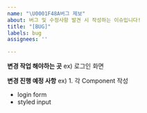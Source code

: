 ```yaml
---
name: "\U0001F48A버그 제보"
about: 버그 및 수정사항 발견 시 작성하는 이슈입니다!
title: "[BUG]"
labels: bug
assignees: ''

---
```


**변경 작업 해야하는 곳**
ex) 로그인 화면

**변경 진행 예정 사항**
ex) 1. 각 Component 작성
- login form
- styled input

